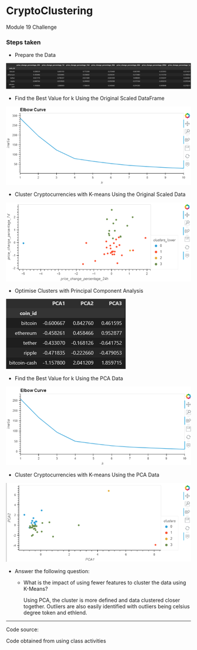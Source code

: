 # CryptoClustering
Module 19 Challenge

### Steps taken

- Prepare the Data

![Alt text](image.png)

- Find the Best Value for k Using the Original Scaled DataFrame

![Alt text](image-1.png)

- Cluster Cryptocurrencies with K-means Using the Original Scaled Data

![Alt text](image-2.png)

- Optimise Clusters with Principal Component Analysis

![Alt text](image-3.png)

- Find the Best Value for k Using the PCA Data

![Alt text](image-4.png)

- Cluster Cryptocurrencies with K-means Using the PCA Data

![Alt text](image-5.png)

- Answer the following question:
    - What is the impact of using fewer features to cluster the data using K-Means?
        
        Using PCA, the cluster is more defined and data clustered closer together. Outliers are also easily identified with outliers being celsius degree token and ethlend. 

---- 

Code source: 

Code obtained from using class activities 

